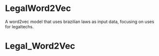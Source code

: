 # LegalWord2Vec
A word2vec model that uses brazilian laws as input data, focusing on uses for legaltechs.
# Legal_Word2Vec
